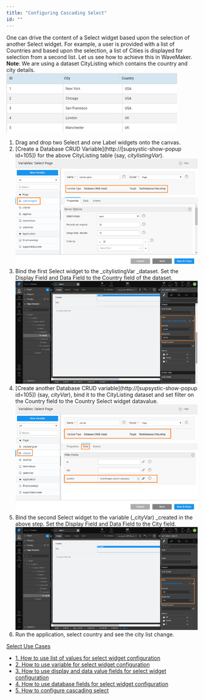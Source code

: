 ```yaml
---
title: "Configuring Cascading Select"
id: ""
---
```


One can drive the content of a Select widget based upon the selection of another Select widget. For example, a user is provided with a list of Countries and based upon the selection, a list of Cities is displayed for selection from a second list. Let us see how to achieve this in WaveMaker. **Note**: We are using a dataset CityListing which contains the country and city details. [![](./assets/sel_cs_db.png)](./assets/sel_cs_db.png)

1. Drag and drop two Select and one Label widgets onto the canvas.
2. [Create a Database CRUD Variable](http://[supsystic-show-popup id=105]) for the above CityListing table (say, _citylistingVar_). [![](./assets/sel_cs_var1.png)](./assets/sel_cs_var1.png)
3. Bind the first Select widget to the _citylistingVar _dataset. Set the Display Field and Data Field to the Country field of the dataset. [![](./assets/sel_cs_prop1.png)](./assets/sel_cs_prop1.png)
4. [Create another Database CRUD variable](http://[supsystic-show-popup id=105]) (say, _cityVar_), bind it to the CityListing dataset and set filter on the Country field to the Country Select widget datavalue. [![](./assets/sel_cs_var2.png)](./assets/sel_cs_var2.png)
5. Bind the second Select widget to the variable (_cityVar) _created in the above step. Set the Display Field and Data Field to the City field. [![](./assets/sel_cs_prop2.png)](./assets/sel_cs_prop2.png)
6. Run the application, select country and see the city list change.

[Select Use Cases](/learn/app-development/widgets/form-widgets/select-use-cases/)

- [1\. How to use list of values for select widget configuration](/learn/how-tos/configuring-select-widget-static-list-values/)
- [2\. How to use variable for select widget configuration](/learn/how-tos/configuring-select-widget-variable/)
- [3\. How to use display and data value fields for select widget configuration](/learn/how-tos/configuring-select-widget-display-data-fields/)
- [4\. How to use database fields for select widget configuration](/learn/how-tos/configuring-select-widget-database-fields/)
- [5\. How to configure cascading select](/learn/how-tos/configuring-cascading-select/)
